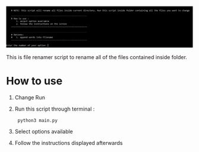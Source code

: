 # 


![ui-image](./ui.png "ui")

This is file renamer script to rename all of the files contained inside folder.


# How to use 

1. Change Run
2. Run this script through terminal : 
		
		python3 main.py	
3. Select options available 
4. Follow the instructions displayed afterwards
		